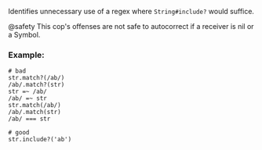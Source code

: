 Identifies unnecessary use of a regex where `String#include?` would suffice.

@safety
    This cop's offenses are not safe to autocorrect if a receiver is nil or a Symbol.

### Example:
    # bad
    str.match?(/ab/)
    /ab/.match?(str)
    str =~ /ab/
    /ab/ =~ str
    str.match(/ab/)
    /ab/.match(str)
    /ab/ === str

    # good
    str.include?('ab')